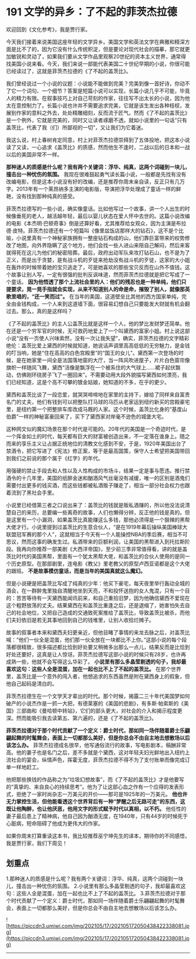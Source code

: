 # 191 文学的异乡：了不起的菲茨杰拉德

欢迎回到《文化参考》，我是贾行家。

今天我们接着来说美国这座年轻的文学异乡。美国文学和英法文学在典雅和精深方面是比不了的，因为它没有什么传统积淀，但是要论对现代社会的描摹，那它就更加敏锐和灵动了，如果我们要从文学作品里观察20世纪的资本主义世界，通常得找美国小说来看。今天，我们来说一部能代表美国二十世纪早期的小说，你很可能已经读过了，这就是菲茨杰拉德的《了不起的盖茨比》。

我们曾经说过一个小说的议题：小说能不能做到完美？完美到像一首好诗，你动不了它一个词句、一个细节？答案是短篇小说可以实现，长篇小说几乎不可能，毕竟人的精力有限。在叙事技巧上对自己苛刻的作家，往往写不出太长的小说，因为他太在意控制力了。长篇小说也许并不需要追求完美，它就是该生发出各种枝杈，发展到作家的意料之外去，处处精雕细刻，反而流于匠气。然而《了不起的盖茨比》是一个例外，它就是完美的，同时又让读者琢磨不透。就如小说里的一句话“只有盖茨比，代表了我（们）所鄙视的一切”，又让我们为它着迷。

我这么说，村上春树肯定同意，村上对菲茨杰拉德崇拜到了五体投地，把这本小说读了又读，一心追求《盖茨比》的质感，然而他生不逢时，二战以后的日本和一战以后的美国非常不一样。

 **那种迷人的质感是什么呢？我有两个关键词：浮华、纯真，这两个词碰到一块儿，撞击出一种忧伤的氛围。** 我现在很难鼓起勇气读长篇小说，一般都是先找有没有改编电影，但是这本小说没有好的改编，还是推荐你周末亲自读，反正只有几万字。2013年有一个莱昂纳多主演的电影版，导演把浮华处理成了童话一样的鲜艳，没有找到那种纯真的感受。

菲茨杰拉德写的一些小说，确实像童话。比如他写过一个故事，讲一个人出生的时候像垂死的老人，越活越年轻，最后以婴儿状态在爱人怀中去世的。这篇小说改编的电影《本杰明·巴顿奇事》倒是还算好看，尤其推荐给女观众，因为主演是布拉德·皮特。菲茨杰拉德还有一个短篇叫《像里兹饭店那样大的钻石》，这不是个比喻，小说里真有一个神秘家族拥有一整座钻石构成的山，他们靠巨富带来的权势修改了地图，向外界隐瞒了这个地方，他们会找一些人进山来陪自己解闷，然后来客就得死在这儿为他们的秘密陪葬。最后，政府出动军队来攻打钻石山，也不是为了正义，而是出于贪婪，是有战斗机的歹徒来抢劫没有战斗机的歹徒，这家的大小姐在轰炸的时候带着她的宝贝逃走了，可是她喜欢的那些宝贝反而在山外不值钱。这个故事让别人写，一定有很强的批判反讽味道，然而菲茨杰拉德就是把它写成了一个童话。 **因为他悟透了那个上流社会里的人：他们的残忍也是一种单纯，他们只提要求，晃一晃手指就会实现，从来不知道别人的命是命，摧毁了别人，就像那英歌里唱的，“还一笑而过”。** 在当年的美国，这道壁垒比其他的西方国家单纯，完全由金钱构成，一个人来到这道墙下面，很容易幻想自己只要能发大财就有机会翻过去。那么，真的是这样吗？

《了不起的盖茨比》的主人公盖茨比就是这样一个人，他的梦比发财梦还简单。他在还是一个穷军官的时候，无可救药地爱上了一个叫黛西的富家小姐。村上说这部小说“没有一页使人兴味索然，没有一次让我失望”，确实，菲茨杰拉德的文字精彩绝伦：盖茨比爱上黛西的时候就知道，她说话声调里高高低低的无穷魅力，是金钱的叮当响，她是“住在高高的白色宫殿里”的“国王的女儿”。黛西第一次登场的时候，是在她家里一间全是法国落地窗的大厅，当一阵风吹进屋子，片片白色窗帘像旗帜一样随风飞舞，黛西“活像是飘浮在一个被系住的大气球上……裙子起伏飘动，仿佛刚环绕房子飞了一圈回来”。不需要动用大段外貌描写黛西如何漂亮，我们已经知道，这是个高不可攀的镀金姑娘，她知道的不多，在乎的更少。

黛西和盖茨比谈了一段恋爱，就哭哭啼啼地在家里的主持下，嫁给了同样来自富贵名门的丈夫，他们有钱到可以把整队打马球的马匹从老家运到纽约新买的宫殿豪宅里，是纽约第一个把整排车库改成马厩的人家。这个时候，盖茨比化身的“基度山伯爵”一样的神秘富豪回来了，买下了黛西家对岸毫不逊色的城堡大宅。

这种网文似的魔幻场景在那个时代是可能的。20年代的美国是一个奇迹时代，是一个挥金如土的时代，每天都有巨大的财富被创造出来，不一定落在谁身上。随之而来的享乐主义让占据正统地位的清教文化感到不安，于是，1920年美国出台了禁酒令，把它写进了《宪法》修正案，等于是最高国策，保守人士希望把美国带回到我们之前说的那个属于《红字》的年代。

用强硬的禁止手段去和人性以及人性构成的市场斗，结果一定是事与愿违。推行禁酒令的十几年里，美国的纸醉金迷和酗酒风气丝毫没有减缓，唯一的区别是酒鬼们需要付出更多的钱买酒，而这些钱都被私酒贩子赚走了，相当一部分社会权力也跟着流到了黑社会手里。

小说里已经借第三者之口说出来了：盖茨比的钱就是贩私酒赚的，所以他没法说清楚自己的来历，总要编一些离奇的故事，人们也懒得分辨，反正他的钱是真的。但是这里有一个小漏洞，如果盖茨比真能赚这么多钱，那他必须得是一个狠辣的黑帮大佬才行。小说里提到过盖茨比的生意合伙人，“是在1919年幕后操纵美国棒球大联盟冠军赛的那个人”，这就相当于今天有一个人能操控NBA的季后赛，相当不可思议，然而这事的确发生过。私酒带来的巨额利润，让美国的黑帮进入到托拉斯阶段。我再向你推荐一部美剧《大西洋帝国》，至少前三季非常值得看，讲的就是盖茨比时代的美国黑帮，里面有一个犹太黑帮大佬，和盖茨比的合伙人使用的是同一个历史原型。在那部剧里，连电影《教父》里老教父的原型卢西亚诺都是这个大佬的跟班。 **不是故事模仿童话，而是当年的美国真就这么魔幻。**

但是小说硬是把盖茨比写成了纯真的少年：他买下豪宅，每天夜里举行轰动全城的酒会，在一群醉鬼里独自清醒地坐到天亮，不和投怀送抱的女人鬼混，只有一个目的：苦苦等待有一天黛西能闻讯前来，和自己重拾旧梦，因为他确信黛西不爱现在这个粗野放荡的丈夫。结果黛西在和盖茨比重逢之后，还是退缩了，她害怕失去自己的社会地位，又把自己造成的交通致死案推给了盖茨比，导致盖茨比被杀，而他们夫妇依旧是若无其事地回到自己的钱堆里，让别人收拾烂摊子。

故事的叙事者本来和黛西夫妇更亲近，但他目睹了事情的来龙去脉之后，对盖茨比喊：“他们一伙全是混蛋，他们那一伙全放在一块都比不上你。”这部小说的每个段落都很精致，很多描述都比恰到好处要又稍微多出那么一点儿，结果反而是比恰到好处还要好，这真是让人惊讶。菲茨杰拉德写这部小说的时候只有28岁，也许再成熟一些，他就不会写得这么华彩了。 **小说里有那么多晶莹剔透的句子，我却最喜欢这句：这些人全是混蛋，加在一起也比不上了不起的盖茨比。** 在那个世界里，盖茨比是一个意外的闯入者，他想追求的东西虽然是附在黛西身上的假象，但他自己起码是清白的。

菲茨杰拉德生在一个文学天才辈出的时代。那个时候，揭露二三十年代美国梦如何破产的小说杰作是一抓一大把，有德莱塞的《美国的悲剧》，有多斯·帕索斯的《美国》三部曲和《曼哈顿中转站》，它们的部头更大，对社会的介入和揭示程度更深。然而能吸引我去读第五、第六遍的，还是《了不起的盖茨比》。

 **菲茨杰拉德对于那个时代贡献了一个定义：爵士时代，那如同一场伴随着爵士乐翩翩起舞的时髦舞会，表面上一切都那么美好，但是你总会不由自主地去想散场以后该怎么办。** 菲茨杰拉德成名很早，他写通俗流行的故事，写电影剧本，稿酬非常高。他的妻子也是名门之后，差不多就是个黛西，这对年轻夫妇光鲜地出入纽约上流社会的宴会，纵情声色，挥霍无度，菲茨杰拉德不得不为了支付账单而像完成订单一样地赶工。

他把那些换钱的作品称之为“垃圾幻想故事”，而《了不起的盖茨比》才是他要写的“真挚的、来自良心的持续思考”。他为了让这部心血之作有一个应得的发表形式，拒绝了一家时尚杂志一万美元的开价——那可是1925年的一万美元。 **他也许无力掌控生活，但他能看透这个世界背后有一种“梦醒之后无路可走”的东西，这既让他陶醉，也让他厌恶，他用文字的形式赋予时代以真相，以不朽。** 他任性的妻子最后患上了精神病，他自己因为酗酒无度，在1940年，只有44岁的时候死于心脏病，短命阻碍了他成为更伟大的作家。

如果你周末打算重读这本书，我比较推荐巫宁坤先生的译本，期待你的不同感悟，我是贾行家，我们下周见！

## 划重点

1.那种迷人的质感是什么呢？我有两个关键词：浮华、纯真，这两个词碰到一块儿，撞击出一种忧伤的氛围。
2.小说里有那么多晶莹剔透的句子，我却最喜欢这句：这些人全是混蛋，加在一起也比不上了不起的盖茨比。
3.菲茨杰拉德对于那个时代贡献了一个定义：爵士时代，那如同一场伴随着爵士乐翩翩起舞的时髦舞会，表面上一切都那么美好，但是你总会不由自主地去想散场以后该怎么办。

![https://piccdn3.umiwi.com/img/202105/17/202105172050438422338081.jpg](https://piccdn3.umiwi.com/img/202105/17/202105172050438422338081.jpg)

---
